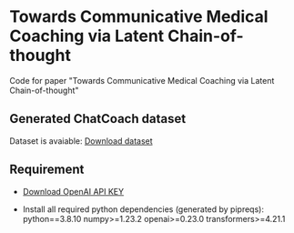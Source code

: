 # **Towards Communicative Medical Coaching via Latent Chain-of-thought**
Code for paper "Towards Communicative Medical Coaching via Latent Chain-of-thought"

## Generated ChatCoach dataset
Dataset is avaiable: [Download dataset](https://github.com/zerowst/Chatcoach/blob/main/Testing/dataset/testing.json)


## Requirement
* [Download OpenAI API KEY](https://platform.openai.com/account/api-keys)

* Install all required python dependencies (generated by pipreqs):
python==3.8.10
numpy>=1.23.2
openai>=0.23.0
transformers>=4.21.1

